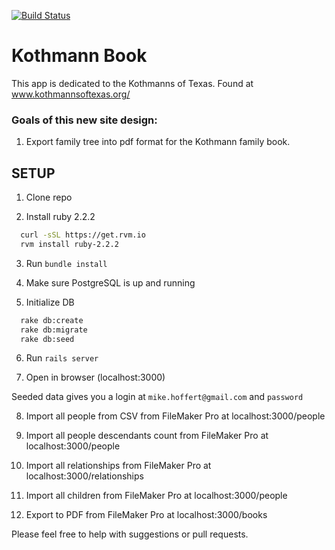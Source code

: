 [![Build Status](https://travis-ci.org/mahcloud/KothmannBook.svg?branch=master)](https://travis-ci.org/mahcloud/KothmannBook)
# Kothmann Book
This app is dedicated to the Kothmanns of Texas. Found at www.kothmannsoftexas.org/

### Goals of this new site design:

1. Export family tree into pdf format for the Kothmann family book.

## SETUP

1) Clone repo

2) Install ruby 2.2.2
``` bash
  curl -sSL https://get.rvm.io
  rvm install ruby-2.2.2
```

3) Run `bundle install`

4) Make sure PostgreSQL is up and running

5) Initialize DB
``` bash
  rake db:create
  rake db:migrate
  rake db:seed
```

6) Run `rails server`

7) Open in browser (localhost:3000)

Seeded data gives you a login at `mike.hoffert@gmail.com` and `password`

8) Import all people from CSV from FileMaker Pro at localhost:3000/people

9) Import all people descendants count from FileMaker Pro at localhost:3000/people

10) Import all relationships from FileMaker Pro at localhost:3000/relationships

11) Import all children from FileMaker Pro at localhost:3000/people

12) Export to PDF from FileMaker Pro at localhost:3000/books


Please feel free to help with suggestions or pull requests.
